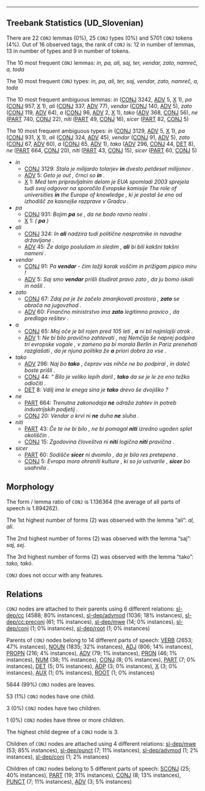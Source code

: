 

--------------------------------------------------------------------------------

## Treebank Statistics (UD_Slovenian)

There are 22 `CONJ` lemmas (0%), 25 `CONJ` types (0%) and 5701 `CONJ` tokens (4%).
Out of 16 observed tags, the rank of `CONJ` is: 12 in number of lemmas, 13 in number of types and 9 in number of tokens.

The 10 most frequent `CONJ` lemmas: <em>in, pa, ali, saj, ter, vendar, zato, namreč, a, toda</em>

The 10 most frequent `CONJ` types:  <em>in, pa, ali, ter, saj, vendar, zato, namreč, a, toda</em>

The 10 most frequent ambiguous lemmas: <em>in</em> ([CONJ]() 3242, [ADV]() 5, [X]() 1), <em>pa</em> ([CONJ]() 957, [X]() 1), <em>ali</em> ([CONJ]() 337, [ADV]() 77), <em>vendar</em> ([CONJ]() 140, [ADV]() 5), <em>zato</em> ([CONJ]() 119, [ADV]() 64), <em>a</em> ([CONJ]() 96, [ADV]() 2, [X]() 1), <em>tako</em> ([ADV]() 368, [CONJ]() 56), <em>ne</em> ([PART]() 740, [CONJ]() 22), <em>niti</em> ([PART]() 49, [CONJ]() 16), <em>sicer</em> ([PART]() 82, [CONJ]() 5)

The 10 most frequent ambiguous types:  <em>in</em> ([CONJ]() 3129, [ADV]() 5, [X]() 1), <em>pa</em> ([CONJ]() 931, [X]() 1), <em>ali</em> ([CONJ]() 324, [ADV]() 45), <em>vendar</em> ([CONJ]() 91, [ADV]() 5), <em>zato</em> ([CONJ]() 67, [ADV]() 60), <em>a</em> ([CONJ]() 65, [ADV]() 1), <em>tako</em> ([ADV]() 296, [CONJ]() 44, [DET]() 8), <em>ne</em> ([PART]() 664, [CONJ]() 20), <em>niti</em> ([PART]() 43, [CONJ]() 15), <em>sicer</em> ([PART]() 60, [CONJ]() 5)


* <em>in</em>
  * [CONJ]() 3129: <em>Stala je milijardo tolarjev <b>in</b> dvesto petdeset milijonov .</em>
  * [ADV]() 5: <em>Geto je out , črnci so <b>in</b> .</em>
  * [X]() 1: <em>Med tem pripravljalnim delom je EUA spomladi 2003 sprejela tudi svoj odgovor na sporočilo Evropske komisije The role of universities <b>in</b> the Europe of knowledge , ki je postal še eno od izhodišč za kasnejše razprave v Gradcu .</em>
* <em>pa</em>
  * [CONJ]() 931: <em>Bojim <b>pa</b> se , da ne bodo ravno realni .</em>
  * [X]() 1: <em>( <b>pa</b> )</em>
* <em>ali</em>
  * [CONJ]() 324: <em>In <b>ali</b> nadzira tudi politične nasprotnike in navadne državljane .</em>
  * [ADV]() 45: <em>Že dolgo poslušam in sledim , <b>ali</b> bi bili kakšni takšni nameni .</em>
* <em>vendar</em>
  * [CONJ]() 91: <em>Pa <b>vendar</b> - čim lažji korak voščim in prižigam pipico miru !</em>
  * [ADV]() 5: <em>Saj smo <b>vendar</b> prišli študirat pravo zato , da ju bomo iskali in našli .</em>
* <em>zato</em>
  * [CONJ]() 67: <em>Zdaj pa je že začelo zmanjkovati prostora , <b>zato</b> se obrača na jugovzhod .</em>
  * [ADV]() 60: <em>Finančno ministrstvo ima <b>zato</b> legitimno pravico , da predlaga rešitev .</em>
* <em>a</em>
  * [CONJ]() 65: <em>Moj oče je bil rojen pred 105 leti , <b>a</b> ni bil najmlajši otrok .</em>
  * [ADV]() 1: <em>Ne bi bilo pravično zahtevati , naj Nemčija še naprej podpira tri evropske vogale , v zameno pa bi morala Berlin in Pariz prenehati razglašati , da je njuna politika že <b>a</b> priori dobra za vse .</em>
* <em>tako</em>
  * [ADV]() 296: <em>Naj bo <b>tako</b> , čeprav vas nihče ne bo podpiral , in daleč boste prišli .</em>
  * [CONJ]() 44: <em>“ Bilo je veliko lepih daril , <b>tako</b> da se je le za eno težko odločiti .</em>
  * [DET]() 8: <em>Vdilj ima le enega sina je <b>tako</b> drevo še dvojiško ?</em>
* <em>ne</em>
  * [PART]() 664: <em>Trenutna zakonodaja <b>ne</b> odraža zahtev in potreb industrijskih podjetij .</em>
  * [CONJ]() 20: <em>Vendar o krvi ni <b>ne</b> duha <b>ne</b> sluha .</em>
* <em>niti</em>
  * [PART]() 43: <em>Če te ne bi bilo , ne bi pomagal <b>niti</b> izredno ugoden splet okoliščin .</em>
  * [CONJ]() 15: <em>Zgodovina človeštva ni <b>niti</b> logična <b>niti</b> pravična .</em>
* <em>sicer</em>
  * [PART]() 60: <em>Sodišče <b>sicer</b> ni dvomilo , da je bila res pretepena .</em>
  * [CONJ]() 5: <em>Evropa mora ohraniti kulture , ki so jo ustvarile , <b>sicer</b> bo usahnila .</em>

## Morphology

The form / lemma ratio of `CONJ` is 1.136364 (the average of all parts of speech is 1.894262).

The 1st highest number of forms (2) was observed with the lemma “ali”: <em>al, ali</em>.

The 2nd highest number of forms (2) was observed with the lemma “saj”: <em>saj, sej</em>.

The 3rd highest number of forms (2) was observed with the lemma “tako”: <em>tako, takó</em>.

`CONJ` does not occur with any features.


## Relations

`CONJ` nodes are attached to their parents using 6 different relations: [sl-dep/cc]() (4588; 80% instances), [sl-dep/advmod]() (1036; 18% instances), [sl-dep/cc:preconj]() (61; 1% instances), [sl-dep/mwe]() (14; 0% instances), [sl-dep/conj]() (1; 0% instances), [sl-dep/root]() (1; 0% instances)

Parents of `CONJ` nodes belong to 14 different parts of speech: [VERB]() (2653; 47% instances), [NOUN]() (1835; 32% instances), [ADJ]() (806; 14% instances), [PROPN]() (216; 4% instances), [ADV]() (79; 1% instances), [PRON]() (46; 1% instances), [NUM]() (38; 1% instances), [CONJ]() (8; 0% instances), [PART]() (7; 0% instances), [DET]() (5; 0% instances), [ADP]() (3; 0% instances), [X]() (3; 0% instances), [AUX]() (1; 0% instances), [ROOT]() (1; 0% instances)

5644 (99%) `CONJ` nodes are leaves.

53 (1%) `CONJ` nodes have one child.

3 (0%) `CONJ` nodes have two children.

1 (0%) `CONJ` nodes have three or more children.

The highest child degree of a `CONJ` node is 3.

Children of `CONJ` nodes are attached using 4 different relations: [sl-dep/mwe]() (53; 85% instances), [sl-dep/punct]() (7; 11% instances), [sl-dep/advmod]() (1; 2% instances), [sl-dep/conj]() (1; 2% instances)

Children of `CONJ` nodes belong to 5 different parts of speech: [SCONJ]() (25; 40% instances), [PART]() (19; 31% instances), [CONJ]() (8; 13% instances), [PUNCT]() (7; 11% instances), [ADV]() (3; 5% instances)

